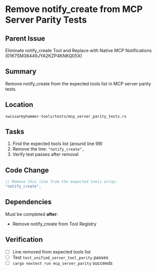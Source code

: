 # Remove notify_create from MCP Server Parity Tests

## Parent Issue
Eliminate notify_create Tool and Replace with Native MCP Notifications (01K7SM38449JYA2KZP4KNKQ05X)

## Summary
Remove notify_create from the expected tools list in MCP server parity tests.

## Location
`swissarmyhammer-tools/tests/mcp_server_parity_tests.rs`

## Tasks

1. Find the expected tools list (around line 99)
2. Remove the line: `"notify_create",`
3. Verify test passes after removal

## Code Change

```rust
// Remove this line from the expected tools array:
"notify_create",
```

## Dependencies

Must be completed **after**:
- Remove notify_create from Tool Registry

## Verification

- [ ] Line removed from expected tools list
- [ ] Test `test_unified_server_tool_parity` passes
- [ ] `cargo nextest run mcp_server_parity` succeeds
